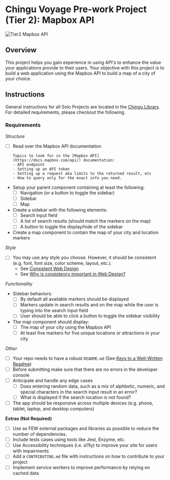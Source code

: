 # Chingu Voyage Pre-work Project (Tier 2): Mapbox API

![Tier2 Mapbox API](./assets/Tier2_mapbox_api.gif)

## Overview
This project helps you gain experience in using API's to enhance the value
your applications provide to their users. Your objective with this project is 
to build a web application using the Mapbox API to build a map of a city of 
your choice.

## Instructions

General instructions for all Solo Projects are located in the 
[Chingu Library](https://voyage.docs.chingu.io/prework/howwork). For detailed 
requirements, please checkout the following.

### Requirements

*Structure*
- [ ] Read over the Mapbox API documentation

      Topics to look for in the [Mapbox API](https://docs.mapbox.com/api/) documentation:
      - API endpoint
      - Setting up an API token
      - Setting up a request aka limits to the returned result, etc
      - How to query only for the exact info you need.

- Setup your parent component containing at least the following:
  - [ ] Navigation (or a button to toggle the sidebar)
  - [ ] Sidebar
  - [ ] Map
- Create a sidebar with the following elements:
  - [ ] Search input field
  - [ ] A list of search results (should match the markers on the map)
  - [ ] A button to toggle the display/hide of the sidebar
- Create a map component to contain the map of your city and location markers

*Style*
- [ ] You may use any style you choose. However, it should be consistent (e.g.
font, font size, color scheme, layout, etc.).
  - See [Consistent Web Design](https://1stwebdesigner.com/consistent-web-design/)
  - See [Why is consistency important in Web Design?](https://laceytechsolutions.co.uk/blog/importance-of-consistency-in-web-design/)

*Functionality*
- Sidebar behaviors:
  - [ ] By default all available markers should be displayed
  - [ ] Markers update in search results and on the map while the user is 
  typing into the search input field
  - [ ] User should be able to click a button to toggle the sidebar visibility
- The map component should display:
  - [ ] The map of your city using the Mapbox API
  - [ ] At least five markers for five unique locations or attractions in your city

*Other*
- [ ] Your repo needs to have a robust `README.md` (See [Keys to a Well-Written Readme](https://medium.com/chingu/keys-to-a-well-written-readme-55c53d34fe6d))
- [ ] Before submitting make sure that there are no errors in the developer console
- [ ] Anticipate and handle any edge cases
  - [ ] Does entering random data, such as a mix of alphbetic, numeric, and
  special characters in the search input result in an error?
  - [ ] What is displayed if the search location is not found?
- [ ] The app should be responsive across multiple devices (e.g. phone, tablet, 
laptop, and desktop computers)

**Extras (Not Required)**

- [ ] Use as FEW external packages and libraries as possible to reduce the 
number of dependencies.
- [ ] Include tests cases using tools like Jest, Enzyme, etc.
- [ ] Use Accessibility techniques (i.e. a11ly) to improve your site for users 
with impairments 
- [ ] Add a `CONTRIBUTING.md` file with instructions on how to contribute to
your project
- [ ] Implement service workers to improve performance by relying on cached data
